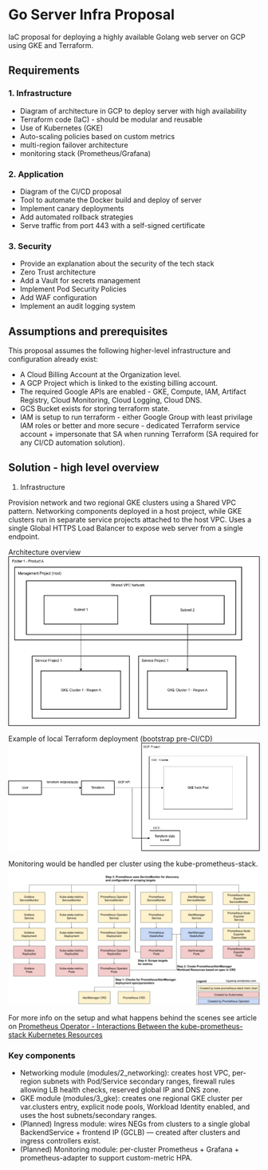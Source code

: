 # Go Server Infra Proposal
IaC proposal for deploying a highly available Golang web server on GCP using GKE and Terraform.

## Requirements
### 1. Infrastructure
- Diagram of architecture in GCP to deploy server with high availability
- Terraform code (IaC) - should be modular and reusable
- Use of Kubernetes (GKE)
- Auto-scaling policies based on custom metrics
- multi-region failover architecture
- monitoring stack (Prometheus/Grafana)

### 2. Application
- Diagram of the CI/CD proposal
- Tool to automate the Docker build and deploy of server
- Implement canary deployments
- Add automated rollback strategies
- Serve traffic from port 443 with a self-signed certificate

### 3. Security
- Provide an explanation about the security of the tech stack
- Zero Trust architecture
- Add a Vault for secrets management
- Implement Pod Security Policies
- Add WAF configuration
- Implement an audit logging system

## Assumptions and prerequisites
This proposal assumes the following higher-level infrastructure and configuration already exist:
- A Cloud Billing Account at the Organization level.
- A GCP Project which is linked to the existing billing account.
- The required Google APIs are enabled - GKE, Compute, IAM, Artifact Registry, Cloud Monitoring, Cloud Logging, Cloud DNS.
- GCS Bucket exists for storing terraform state.
- IAM is setup to run terraform - either Google Group with least privilage IAM roles or better and more secure - dedicated Terraform service account + impersonate that SA when running Terraform (SA required for any CI/CD automation solution).

## Solution - high level overview

1. Infrastructure

Provision network and two regional GKE clusters using a Shared VPC pattern. Networking components deployed in a host project, while GKE clusters run in separate service projects attached to the host VPC. Uses a single Global HTTPS Load Balancer to expose web server from a single endpoint.

Architecture overview
![Shared VPC - host and service projects](./diagrams/shared-vpc-host-service-projects.drawio-white.png)

Example of local Terraform deployment (bootstrap pre-CI/CD)
![GKE infra bootstrap](./diagrams/gke-infra-bootstrap.drawio-white.png)

Monitoring would be handled per cluster using the kube-prometheus-stack.
![Kube-prometheus-stack deployment](./diagrams/kube-prometheus-stack-helm.jpg)

For more info on the setup and what happens behind the scenes see article on [Prometheus Operator - Interactions Between the kube-prometheus-stack Kubernetes Resources](https://luppeng.wordpress.com/2021/04/01/prometheus-operator-interactions-between-the-kube-prometheus-stack-kubernetes-resources/)

### Key components
- Networking module (modules/2_networking): creates host VPC, per-region subnets with Pod/Service secondary ranges, firewall rules allowing LB health checks, reserved global IP and DNS zone.
- GKE module (modules/3_gke): creates one regional GKE cluster per var.clusters entry, explicit node pools, Workload Identity enabled, and uses the host subnets/secondary ranges.
- (Planned) Ingress module: wires NEGs from clusters to a single global BackendService + frontend IP (GCLB) — created after clusters and ingress controllers exist.
- (Planned) Monitoring module: per-cluster Prometheus + Grafana + prometheus-adapter to support custom-metric HPA.